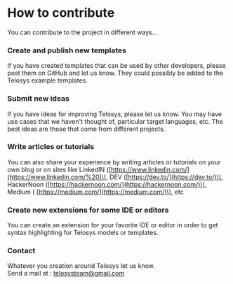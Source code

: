 # How to contribute

You can contribute to the project in different ways...

### Create and publish new templates

If you have created templates that can be used by other developers, please post them on GitHub and let us know. They could possibly be added to the Telosys example templates.

### Submit new ideas 

If you have ideas for improving Telosys, please let us know. You may have use cases that we haven't thought of, particular target languages, etc. The best ideas are those that come from different projects.

### Write articles or tutorials

You can also share your experience by writing articles or tutorials on your own blog or on sites like LinkedIN \([https://www.linkedin.com/](https://www.linkedin.com/%20)\), DEV \([https://dev.to/](https://dev.to/)\), HackerNoon \([https://hackernoon.com/](https://hackernoon.com/)\), Medium \( [https://medium.com/](https://medium.com/)\), etc

### Create new extensions for some IDE or editors

You can create an extension for your favorite IDE or editor in order to get syntax highlighting for Telosys models or templates.

### Contact

Whatever you creation around Telosys let us know.   
Send a mail at : telosysteam@gmail.com 



### 





